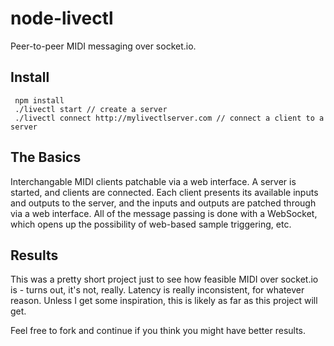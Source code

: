 # node-livectl

Peer-to-peer MIDI messaging over socket.io.

## Install

     npm install
     ./livectl start // create a server
     ./livectl connect http://mylivectlserver.com // connect a client to a server

## The Basics

Interchangable MIDI clients patchable via a web interface.  A server is started, and clients are connected.  Each client presents its available inputs and outputs to the server, and the inputs and outputs are patched through via a web interface.  All of the message passing is done with a WebSocket, which opens up the possibility of web-based sample triggering, etc.

## Results

This was a pretty short project just to see how feasible MIDI over socket.io is - turns out, it's not, really.  Latency is really inconsistent, for whatever reason.  Unless I get some inspiration, this is likely as far as this project will get.

Feel free to fork and continue if you think you might have better results.